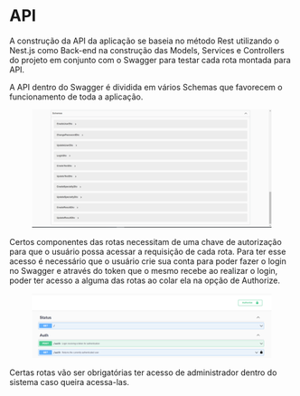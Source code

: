 # API

A construção da API da aplicação se baseia no método Rest utilizando o Nest.js como Back-end na construção das Models, Services e Controllers do projeto em conjunto com o Swagger para testar cada rota montada para API.

A API dentro do Swagger é dividida em vários Schemas que favorecem o funcionamento de toda a aplicação.

<figure><img src="../.gitbook/assets/schemas.png" alt=""><figcaption></figcaption></figure>

Certos componentes das rotas necessitam de uma chave de autorização para que o usuário possa acessar a requisição de cada rota. Para ter esse acesso é necessário que o usuário crie sua conta para poder fazer o login no Swagger e através do token que o mesmo recebe ao realizar o login, poder ter acesso a alguma das rotas ao colar ela na opção de Authorize.&#x20;

<figure><img src="../.gitbook/assets/imagem_2022-10-21_220329995.png" alt=""><figcaption></figcaption></figure>

Certas rotas vão ser obrigatórias ter acesso de administrador dentro do sistema caso queira acessa-las. &#x20;
